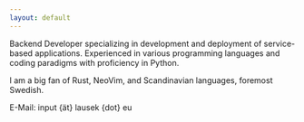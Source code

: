 ```yaml
---
layout: default
---
```


<style>p {text-align: left;}</style>

Backend Developer specializing in development and deployment of service-based applications.
Experienced in various programming languages and coding paradigms with proficiency in Python.

I am a big fan of Rust, NeoVim, and Scandinavian languages, foremost Swedish.

E-Mail: input {ät} lausek {dot} eu
